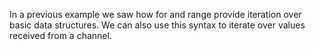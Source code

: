 In a previous example we saw how for and range provide iteration over basic data structures.
We can also use this syntax to iterate over values received from a channel.
